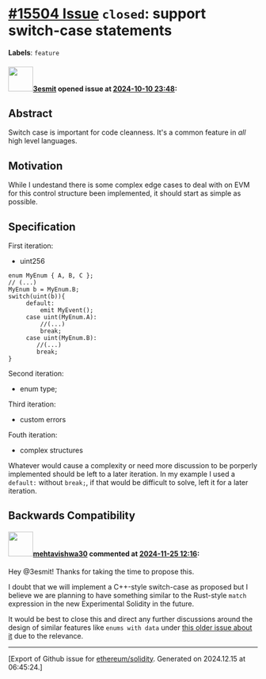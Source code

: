 # [\#15504 Issue](https://github.com/ethereum/solidity/issues/15504) `closed`: support switch-case statements
**Labels**: `feature`


#### <img src="https://avatars.githubusercontent.com/u/224810?u=9d4bdd31329b33f97dbee8e1e3e6f01fa1369d09&v=4" width="50">[3esmit](https://github.com/3esmit) opened issue at [2024-10-10 23:48](https://github.com/ethereum/solidity/issues/15504):


## Abstract

Switch case is important for code cleanness. It's a common feature in _all_ high level languages.

## Motivation

While I undestand there is some complex edge cases to deal with on EVM for this control structure been implemented, it should start as simple as possible. 

## Specification

First iteration:
- uint256
```solidity
enum MyEnum { A, B, C };
// (...)
MyEnum b = MyEnum.B;
switch(uint(b)){
     default:
         emit MyEvent();
     case uint(MyEnum.A):
         //(...)
         break;
     case uint(MyEnum.B):
        //(...)
        break;
}
``` 

Second iteration: 
- enum type;

Third iteration: 
- custom errors

Fouth iteration:
- complex structures


Whatever would cause a complexity or need more discussion to be porperly implemented should be left to a later iteration. In my example I used a `default:` without `break;`, if that would be difficult to solve, left it for a later iteration. 


## Backwards Compatibility


#### <img src="https://avatars.githubusercontent.com/u/32997409?u=b4f328ebdfeb0517e767cf91f267149f15bc3d7c&v=4" width="50">[mehtavishwa30](https://github.com/mehtavishwa30) commented at [2024-11-25 12:16](https://github.com/ethereum/solidity/issues/15504#issuecomment-2497859499):

Hey @3esmit! Thanks for taking the time to propose this.

I doubt that we will implement a C++-style switch-case as proposed but I believe we are planning to have something similar to the Rust-style `match` expression in the new Experimental Solidity in the future.

It would be best to close this and direct any further discussions around the design of similar features like `enums with data` under [this older issue about it](https://github.com/ethereum/solidity/issues/909) due to the relevance.


-------------------------------------------------------------------------------



[Export of Github issue for [ethereum/solidity](https://github.com/ethereum/solidity). Generated on 2024.12.15 at 06:45:24.]

